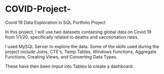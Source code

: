 # COVID-Project-
Covid 19 Data Exploration in SQL Portfolio Project

In this project, I will use two datasets containing global data on Covid 19 from 1/1/20, specifically related to deaths and vacctionation rates.

I used MySQL Server to explore the data. Some of the skills used during the project include Joins, CTE's, Temp Tables, Windows Functions, Aggregate Functions, Creating Views, and Converting Data Types. 

These have then been imput into Tableu to create a dashboard.
